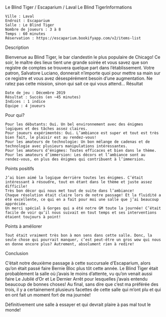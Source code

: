 
Le Blind Tiger / Escaparium / Laval
Le Blind TigerInformations

    Ville : Laval
    Endroit : Escaparium
    Salle : Le Blind Tiger
    Nombre de joueurs : 3 à 8
    Temps : 60 minutes
    Réservation : https://escaparium.bookifyapp.com/v2/items-list

Description

Bienvenue au Blind Tiger, le bar clandestin le plus populaire de Chicago! Ce soir, le maître des lieux tient une grande soirée et vous savez que son registre de comptes se trouvera quelque part dans l’établissement. Votre patron, Salvatore Luciano, donnerait n’importe quoi pour mettre sa main sur ce registre et vous avez désespérément besoin d’une augmentation. Ne ratez pas cette mission, sinon qui sait ce qui vous attend…
Résultat

    Date de jeu : Décembre 2019
    Résultat : Succès (en ~45 minutes)
    Indices : 1 indice
    Équipe : 4 joueurs

Pour qui?

    Pour les débutants: Oui. Un bel environnement avec des énigmes logiques et des tâches assez claires.
    Pour joueurs expérimentés: Oui. L’ambiance est super et tout est très bien fait, le plaisir est au rendez-vous!
    Pour les amateurs de technologie: Un bon mélange de cadenas et de technologie avec plusieurs manipulations intéressantes.
    Pour les amateurs d’énigmes: Toutes efficaces et bien dans le thème.
    Pour les amateurs d’immersion: Les décors et l’ambiance sont au rendez-vous, en plus des énigmes qui contribuent à l’immersion.

 Points positifs

    J’ai bien aimé la logique derrière toutes les énigmes. C’était intéressant à résoudre, tout en étant dans le thème et juste assez difficile!
    Très bon décor qui nous met tout de suite dans l’ambiance!
    Chaque résolution était claire lors de notre passage! Et la fluidité a été excellente, ce qui en a fait pour moi une salle que j’ai beaucoup appréciée.
    Un merci spécial à Gorges qui a été notre GM toute la journée! C’était facile de voir qu’il nous suivait en tout temps et ses interventions étaient toujours à point!

Points à améliorer

    Tout était vraiment très bon à mon sens dans cette salle. Donc, la seule chose qui pourrait manquer, c’est peut-être un gros wow qui nous en donne encore plus? Autrement, absolument rien à redire!

Conclusion

C’était notre deuxième passage à cette succursale d’Escaparium, alors qu’on était passé faire Bernie Bloc plus tôt cette année. Le Blind Tiger était probablement la salle où j’avais le moins d’attente, vu qu’on venait aussi faire Le Jubilé d’Or et Le Dernier Arrêt pour lesquelles j’avais entendu beaucoup de bonnes choses! Au final, sans dire que c’est ma préférée des trois, il y a certainement plusieurs facettes de cette salle qui m’ont plu et qui en ont fait un moment fort de ma journée!

Définitivement une salle à essayer et qui devrait plaire à pas mal tout le monde!
